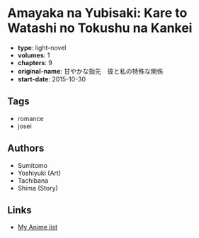 # Amayaka na Yubisaki: Kare to Watashi no Tokushu na Kankei

-   **type**: light-novel
-   **volumes**: 1
-   **chapters**: 9
-   **original-name**: 甘やかな指先　彼と私の特殊な関係
-   **start-date**: 2015-10-30

## Tags

-   romance
-   josei

## Authors

-   Sumitomo
-   Yoshiyuki (Art)
-   Tachibana
-   Shima (Story)

## Links

-   [My Anime list](https://myanimelist.net/manga/108105/Amayaka_na_Yubisaki__Kare_to_Watashi_no_Tokushu_na_Kankei)
